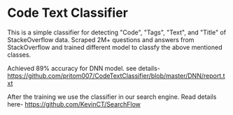 # Code Text Classifier

This is a simple classifier for detecting "Code", "Tags", "Text", and "Title" of StackeOverflow data. Scraped 2M+ questions and answers from StackOverflow and trained different model to classfy the above mentioned classes.

Achieved 89% accuracy for DNN model. see details- https://github.com/pritom007/CodeTextClassifier/blob/master/DNN/report.txt

After the training we use the classifier in our search engine. Read details here- https://github.com/KevinCT/SearchFlow

